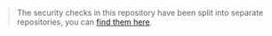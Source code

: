 > The security checks in this repository have been split into separate repositories, you can [find them here](https://github.com/mfpdev/leverage-social-login-sample).
